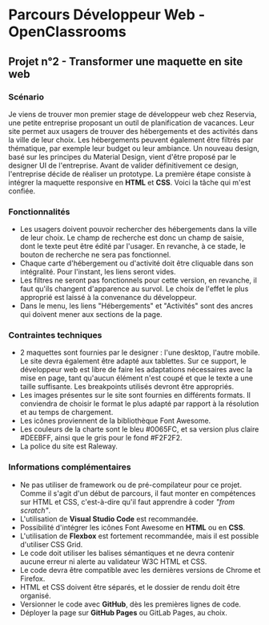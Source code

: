 # Parcours Développeur Web - OpenClassrooms #

## Projet n°2 - Transformer une maquette en site web ##

### Scénario ###
Je viens de trouver mon premier stage de développeur web chez Reservia, une petite entreprise proposant un outil de planification de vacances. Leur site permet aux usagers de trouver des hébergements et des activités dans la ville de leur choix. Les hébergements peuvent également être filtrés par thématique, par exemple leur budget ou leur ambiance.
Un nouveau design, basé sur les principes du Material Design, vient d'être proposé par le designer UI de l'entreprise.
Avant de valider définitivement ce design, l'entreprise décide de réaliser un prototype.
La première étape consiste à intégrer la maquette responsive en **HTML** et **CSS**. Voici la tâche qui m'est confiée.

### Fonctionnalités ###
- Les usagers doivent pouvoir rechercher des hébergements dans la ville de leur choix. Le champ de recherche est donc un champ de saisie, dont le texte peut être édité par l'usager. En revanche, à ce stade, le bouton de recherche ne sera pas fonctionnel.
- Chaque carte d'hébergement ou d'activité doit être cliquable dans son intégralité. Pour l'instant, les liens seront vides.
- Les filtres ne seront pas fonctionnels pour cette version, en revanche, il faut qu'ils changent d'apparence au survol. Le choix de l'effet le plus approprié est laissé à la convenance du développeur.
- Dans le menu, les liens "Hébergements" et "Activités" sont des ancres qui doivent mener aux sections de la page.

### Contraintes techniques ###
- 2 maquettes sont fournies par le designer : l'une desktop, l'autre mobile. Le site devra également être adapté aux tablettes. Sur ce support, le développeur web est libre de faire les adaptations nécessaires avec la mise en page, tant qu'aucun élément n'est coupé et que le texte a une taille suffisante. Les breakpoints utilisés devront être appropriés.
- Les images présentes sur le site sont fournies en différents formats. Il conviendra de choisir le format le plus adapté par rapport à la résolution et au temps de chargement.
- Les icônes proviennent de la bibliothèque Font Awesome.
- Les couleurs de la charte sont le bleu #0065FC, et sa version plus claire #DEEBFF, ainsi que le gris pour le fond #F2F2F2.
- La police du site est Raleway.

### Informations complémentaires ###
- Ne pas utiliser de framework ou de pré-compilateur pour ce projet. Comme il s'agit d'un début de parcours, il faut monter en compétences sur HTML et CSS, c'est-à-dire qu'il faut apprendre à coder *"from scratch"*.
- L'utilisation de **Visual Studio Code** est recommandée.
- Possibilité d'intégrer les icônes Font Awesome en **HTML** ou en **CSS**.
- L'utilisation de **Flexbox** est fortement recommandée, mais il est possible d'utiliser CSS Grid.
- Le code doit utiliser les balises sémantiques et ne devra contenir aucune erreur ni alerte au validateur W3C HTML et CSS.
- Le code devra être compatible avec les dernières versions de Chrome et Firefox.
- HTML et CSS doivent être séparés, et le dossier de rendu doit être organisé.
- Versionner le code avec **GitHub**, dès les premières lignes de code. 
- Déployer la page sur **GitHub Pages** ou GitLab Pages, au choix.
